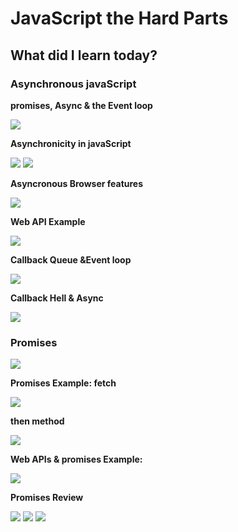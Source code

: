 <h1>JavaScript the Hard Parts</h1>
<h2>What did I learn today?</h2>
<h3>Asynchronous javaScript</h3>
<p><strong>promises, Async & the Event loop</strong></p>
<img src ="https://github.com/Rawan969/Mastering-JavaScript-in-20-Days/assets/121896627/6532b2cc-209e-4f87-8bcb-b0c43e47793a">
<p><strong>Asynchronicity in javaScript</strong></p>
<img src = "https://github.com/Rawan969/Mastering-JavaScript-in-20-Days/assets/121896627/0e646e09-422d-47c6-bc12-f1ada6a0498a">
<img src ="https://github.com/Rawan969/Mastering-JavaScript-in-20-Days/assets/121896627/d085162c-8b32-47cd-8dff-c0f32a3dab80">
<p><strong>Asyncronous Browser features</strong></p>
<img src ="https://github.com/Rawan969/Mastering-JavaScript-in-20-Days/assets/121896627/0084b226-35b4-484f-a915-10d4f51f6b22">
<p><strong>Web API Example</strong></p>
<img src ="https://github.com/Rawan969/Mastering-JavaScript-in-20-Days/assets/121896627/f458e432-0f5e-44c0-a849-549fa0b5df65">
<p><strong>Callback Queue &Event loop</strong></p>
<img src ="https://github.com/Rawan969/Mastering-JavaScript-in-20-Days/assets/121896627/5860e047-38aa-4e7f-af95-928c7c4a2b37">
<p><strong>Callback Hell & Async</strong></p>
<img src="https://github.com/Rawan969/Mastering-JavaScript-in-20-Days/assets/121896627/af5380e5-21c0-492f-a105-71abf56a5fd2">

<h3>Promises</h3>
<img src ="https://github.com/Rawan969/Mastering-JavaScript-in-20-Days/assets/121896627/9bee5c89-a541-451e-ae58-ab9b154e74c6">
<p><strong>Promises Example: fetch</strong></p>
<img src="https://github.com/Rawan969/Mastering-JavaScript-in-20-Days/assets/121896627/b0e97b49-e02b-4db0-a3d0-12e9d884113d">
<p><strong>then method</strong></p>
<img src ="https://github.com/Rawan969/Mastering-JavaScript-in-20-Days/assets/121896627/9f500773-b2a8-43fe-a1f0-9a91746e1952">
<p><strong>Web APIs & promises Example:</strong></p>
<img src ="https://github.com/Rawan969/Mastering-JavaScript-in-20-Days/assets/121896627/64e0c280-cb61-402a-9b47-f20948f2704d">
<p><strong>Promises Review</strong></p>
<img src ="https://github.com/Rawan969/Mastering-JavaScript-in-20-Days/assets/121896627/89030e7a-084a-4046-9d88-3d56be88930a">
<img src ="https://github.com/Rawan969/Mastering-JavaScript-in-20-Days/assets/121896627/03e35881-9a02-49d9-90cc-ee778497249e">
<img src ="https://github.com/Rawan969/Mastering-JavaScript-in-20-Days/assets/121896627/b9639d0f-62cb-4edc-8e4a-416462b6b211">




